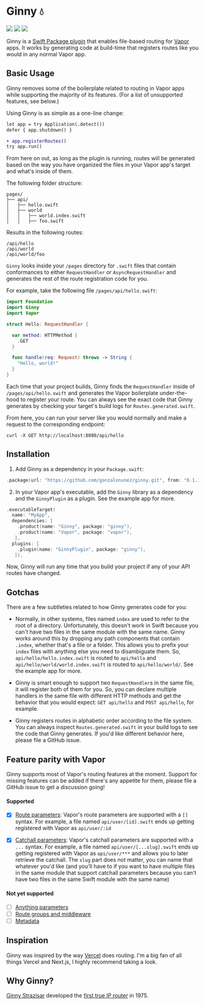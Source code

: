 # Ginny 💧

![](https://github.com/gonzalonunez/ginny/actions/workflows/build.yml/badge.svg)
[![](https://img.shields.io/endpoint?url=https%3A%2F%2Fswiftpackageindex.com%2Fapi%2Fpackages%2Fgonzalonunez%2Fginny%2Fbadge%3Ftype%3Dswift-versions)](https://swiftpackageindex.com/gonzalonunez/ginny)
[![](https://img.shields.io/endpoint?url=https%3A%2F%2Fswiftpackageindex.com%2Fapi%2Fpackages%2Fgonzalonunez%2Fginny%2Fbadge%3Ftype%3Dplatforms)](https://swiftpackageindex.com/gonzalonunez/ginny)

Ginny is a [Swift Package plugin](https://developer.apple.com/videos/play/wwdc2022/110359/) that enables file-based routing for [Vapor](https://vapor.codes) apps. It works by generating code at build-time that registers routes like you would in any normal Vapor app.

## Basic Usage

Ginny removes some of the boilerplate related to routing in Vapor apps while supporting the majority of its features. (For a list of unsupported features, see below.)

Using Ginny is as simple as a one-line change:

```diff
let app = try Application(.detect())
defer { app.shutdown() }

+ app.registerRoutes()
try app.run()
```

From here on out, as long as the plugin is running, routes will be generated based on the way you have organized the files in your Vapor app's target and what's inside of them.

The following folder structure:

```
pages/
├── api/
│   ├── hello.swift
│   ├── world
│   │   ├── world.index.swift
│   │   ├── foo.swift
```

Results in the following routes:

```
/api/hello
/api/world
/api/world/foo
```

`Ginny` looks inside your `/pages` directory for `.swift` files that contain conformances to either `RequestHandler` or `AsyncRequestHandler` and generates the rest of the route registration code for you.

For example, take the following file `/pages/api/hello.swift`:

```swift
import Foundation
import Ginny
import Vapor

struct Hello: RequestHandler {

  var method: HTTPMethod {
    .GET
  }

  func handle(req: Request) throws -> String {
    "Hello, world!"
  }
}
```

Each time that your project builds, Ginny finds the `RequestHandler` inside of `/pages/api/hello.swift` and generates the Vapor boilerplate under-the-hood to register your route. You can always see the exact code that Ginny generates by checking your target's build logs for `Routes.generated.swift`.

From here, you can run your server like you would normally and make a request to the corresponding endpoint:

```
curl -X GET http://localhost:8080/api/hello
```

## Installation

1. Add Ginny as a dependency in your `Package.swift`:

```swift
.package(url: "https://github.com/gonzalonunez/ginny.git", from: "0.1.1"),
```

2. In your Vapor app's executable, add the `Ginny` library as a dependency and the `GinnyPlugin` as a plugin. See the example app for more.

```swift
.executableTarget(
  name: "MyApp",
  dependencies: [
    .product(name: "Ginny", package: "ginny"),
    .product(name: "Vapor", package: "vapor"),
   ],
  plugins: [
    .plugin(name: "GinnyPlugin", package: "ginny"),
   ]),
```

Now, Ginny will run any time that you build your project if any of your API routes have changed.

## Gotchas

There are a few subtleties related to how Ginny generates code for you:

- Normally, in other systems, files named `index` are used to refer to the root of a directory. Unfortunately, this doesn't work in Swift because you can't have two files in the same module with the same name. Ginny works around this by dropping any path components that contain `.index`, whether that's a file or a folder. This allows you to prefix your `index` files with anything else you need to disambiguate them. So, `api/hello/hello.index.swift` is routed to `api/hello` and `api/hello/world/world.index.swift` is routed to `api/hello/world/`. See the example app for more.

- Ginny is smart enough to support two `RequestHandler`s in the same file, it will register both of them for you. So, you can declare multiple handlers in the same file with different HTTP methods and get the behavior that you would expect: `GET api/hello` and `POST api/hello`, for example.

- Ginny registers routes in alphabetic order according to the file system. You can always inspect `Routes.generated.swift` in your build logs to see the code that Ginny generates. If you'd like different behavior here, please file a GitHub issue.

## Feature parity with Vapor

Ginny supports most of Vapor's routing features at the moment. Support for missing features can be added if there's any appetite for them, please file a GitHub issue to get a discussion going!

#### Supported

- [x] [Route parameters](https://docs.vapor.codes/basics/routing/#route-parameters): Vapor's route parameters are supported with a `[]` syntax. For example, a file named `api/user/[id].swift` ends up getting registered with Vapor as `api/user/:id`

- [x] [Catchall parameters](https://docs.vapor.codes/basics/routing/#catchall): Vapor's catchall parameters are supported with a `...` syntax. For example, a file named `api/user/[...slug].swift` ends up getting registered with Vapor as `api/user/***` and allows you to later retrieve the catchall. The `slug` part does not matter, you can name that whatever you'd like (and you'll have to if you want to have multiple files in the same module that support catchall parameters because you can't have two files in the same Swift module with the same name)

#### Not yet supported

- [ ] [Anything parameters](https://docs.vapor.codes/basics/routing/#anything)
- [ ] [Route groups and middleware](https://docs.vapor.codes/basics/routing/#route-groups)
- [ ] [Metadata](https://docs.vapor.codes/basics/routing/#metadata)

## Inspiration

Ginny was inspired by the way [Vercel](https://vercel.com/home) does routing. I'm a big fan of all things Vercel and Next.js, I highly recommend taking a look.

## Why Ginny?

[Ginny Strazisar](https://www.ithistory.org/honor-roll/ms-ginny-strazisar) developed the [first true IP router](<https://en.wikipedia.org/wiki/Router_(computing)#cite_ref-26>) in 1975.

